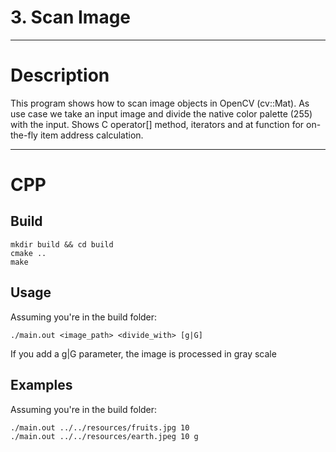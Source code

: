 # 3. Scan Image

---

# Description

This program shows how to scan image objects in OpenCV (cv::Mat).
As use case we take an input image and divide the native color palette (255) with the input.
Shows C operator[] method, iterators and at function for on-the-fly item address calculation.

---

# CPP

## Build

```
mkdir build && cd build
cmake ..
make
```

## Usage

Assuming you're in the build folder:

```
./main.out <image_path> <divide_with> [g|G]
```

If you add a g|G parameter, the image is processed in gray scale

## Examples

Assuming you're in the build folder:

```
./main.out ../../resources/fruits.jpg 10
./main.out ../../resources/earth.jpeg 10 g
```
